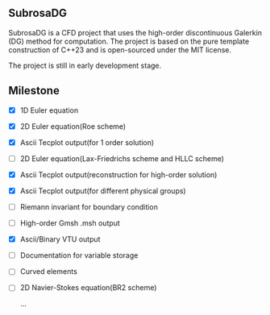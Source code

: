 ## SubrosaDG

SubrosaDG is a CFD project that uses the high-order discontinuous Galerkin (DG) method for computation. The project is based on the pure template construction of C++23 and is open-sourced under the MIT license.

The project is still in early development stage.

## Milestone

- [x] 1D Euler equation
- [x] 2D Euler equation(Roe scheme)
- [x] Ascii Tecplot output(for 1 order solution)
- [ ] 2D Euler equation(Lax-Friedrichs scheme and HLLC scheme)
- [x] Ascii Tecplot output(reconstruction for high-order solution)
- [x] Ascii Tecplot output(for different physical groups)
- [ ] Riemann invariant for boundary condition
- [ ] High-order Gmsh .msh output
- [x] Ascii/Binary VTU output
- [ ] Documentation for variable storage
- [ ] Curved elements
- [ ] 2D Navier-Stokes equation(BR2 scheme)

  ...
